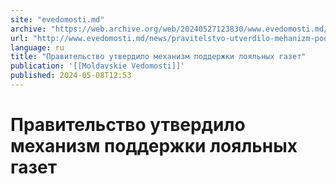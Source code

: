 ```yaml
---
site: "evedomosti.md"
archive: "https://web.archive.org/web/20240527123830/www.evedomosti.md/news/pravitelstvo-utverdilo-mehanizm-podderzhki-loyalnyh-gazet"
url: "http://www.evedomosti.md/news/pravitelstvo-utverdilo-mehanizm-podderzhki-loyalnyh-gazet"
language: ru
title: "Правительство утвердило механизм поддержки лояльных газет"
publication: '[[Moldavskie Vedomosti]]'
published: 2024-05-08T12:53
---
```


# Правительство утвердило механизм поддержки лояльных газет

